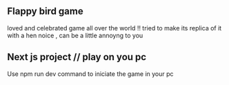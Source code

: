  ## Flappy bird game 
  loved and celebrated game all over the world !! 
  tried to make its replica of it 
  with a hen noice , can be a little annoyng to you 

  ## Next js project // play on you pc 
   Use npm run dev command to iniciate the game in your pc 
   
